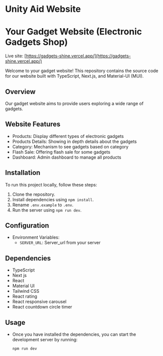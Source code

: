 # Unity Aid Website
# Your Gadget Website (Electronic Gadgets Shop)

Live site: [https://gadgets-shine.vercel.app/](https://gadgets-shine.vercel.app/)

Welcome to your gadget website! This repository contains the source code for our website built with TypeScript, Next.js, and Material-UI (MUI). 

## Overview

Our gadget website aims to provide users exploring a wide range of gadgets.

## Website Features

- Products: Display different types of electronic gadgets
- Products Details: Showing in depth details about the gadgets
- Category: Mechanism to see gadgets based on category
- Flash Sale: Offering flash sale for some gadgets
- Dashboard: Admin dashboard to manage all products

## Installation

To run this project locally, follow these steps:
1. Clone the repository.
2. Install dependencies using `npm install`.
3. Rename `.env.example` to `.env`.
4. Run the server using `npm run dev`.

## Configuration
- Environment Variables:
    - `SERVER_URL`: Server_url from your server 

## Dependencies

- TypeScript
- Next js
- React
- Material UI
- Tailwind CSS
- React rating
- React responsive carousel
- React countdown circle timer

## Usage

- Once you have installed the dependencies, you can start the development server by running:

    ```bash
   npm run dev
   ```
